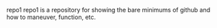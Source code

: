 repo1
repo1 is a repository for showing the bare minimums of github and how to maneuver, function, etc.
